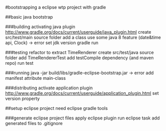 #bootstrapping a eclipse wtp project with gradle

##basic java bootstrap

###building
activating java plugin http://www.gradle.org/docs/current/userguide/java_plugin.html
create src/test/main source folder
add a class
use some java 8 feature (date&time api, Clock) -> error
set jdk version
gradle run

###testing
refactor to extract TimeRenderer
create src/test/java source folder
add TimeRendererTest
add testCompile dependency (and maven repo)
run test


###running
java -jar build/libs/gradle-eclipse-bootstrap.jar -> error
add manifest attribute main-class

###distributing
activate application plugin http://www.gradle.org/docs/current/userguide/application_plugin.html
set version property

##setup eclipse project
need eclipse gradle tools

###generate eclipse project files
apply eclipse plugin
run eclipse task
add generated files to .gitignore



 





